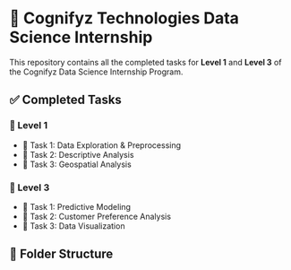 # 📘 Cognifyz Technologies Data Science Internship

This repository contains all the completed tasks for **Level 1** and **Level 3** of the Cognifyz Data Science Internship Program.

## ✅ Completed Tasks

### 📂 Level 1
- 🔹 Task 1: Data Exploration & Preprocessing
- 🔹 Task 2: Descriptive Analysis
- 🔹 Task 3: Geospatial Analysis

### 📂 Level 3
- 🔴 Task 1: Predictive Modeling
- 🔴 Task 2: Customer Preference Analysis
- 🔴 Task 3: Data Visualization

## 📁 Folder Structure
